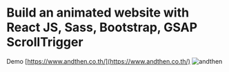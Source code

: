 # Build an animated website with React JS, Sass, Bootstrap, GSAP ScrollTrigger

Demo [https://www.andthen.co.th/](https://www.andthen.co.th/)
![andthen](https://github.com/Chinyee18/Animated-gsap-react-website/assets/53111687/8c736b73-c832-4ef0-afbf-c3d5d855dcde)
